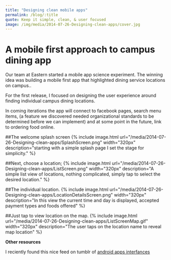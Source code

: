 ```yaml
---
title: "Designing clean mobile apps"
permalink: /blog/:title
quote: Keep it simple, clean, & user focused
image: /img/media/2014-07-26-Designing-clean-apps/cover.jpg
---
```


# A mobile first approach to campus dining app


Our team at Eastern started a mobile app science experiment. The winning idea was building a mobile first app that highlighted dining service locations on campus..  

For the first release, I focused on designing the user experience around finding individual campus dining locations.

In coming iterations the app will connect to facebook pages, search menu items, (a feature we discovered needed organizational standards to be determined before we can implement) and at some point in the future, link to ordering food online.


##The welcome splash screen
{% include image.html url="/media/2014-07-26-Designing-clean-apps/SplashScreen.png" width="320px" description="starting with a simple splash page I set the stage for simplicity." %}


##Next, choose a location;
{% include image.html url="/media/2014-07-26-Designing-clean-apps/ListScreen.png" width="320px" description="A simple list view of locations, nothing complicated, simply tap to select the desired location." %}

##The individual location.
{% include image.html url="/media/2014-07-26-Designing-clean-apps/LocationDetailsScreen.png" width="320px" description="In this view the current time and day is displayed, accepted payment types and foods offered" %}

##Just tap to view location on the map.
{% include image.html url="/media/2014-07-26-Designing-clean-apps/ListScreenMap.gif" width="320px" description="The user taps on the location name to reveal map location" %}


**Other resources**

I reciently found this nice feed on tumblr of [android apps interfances](http://androidniceties.tumblr.com/)
